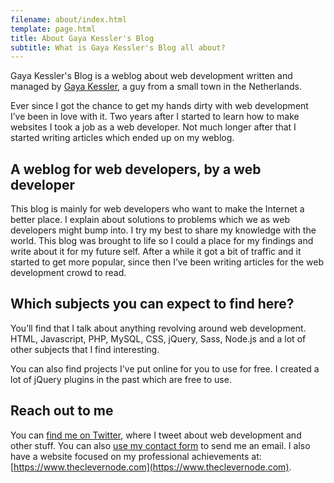 ```yaml
---
filename: about/index.html
template: page.html
title: About Gaya Kessler's Blog
subtitle: What is Gaya Kessler's Blog all about?
---
```


Gaya Kessler's Blog is a weblog about web development written and managed by [Gaya Kessler](https://theclevernode.com), a guy
from a small town in the Netherlands.

Ever since I got the chance to get my hands dirty with web development I’ve been in love with it. Two years after
I started to learn how to make websites I took a job as a web developer. Not much longer after that I started writing
articles which ended up on my weblog.

A weblog for web developers, by a web developer
-----------------------------------------------
This blog is mainly for web developers who want to make the Internet a better place. I explain about solutions to
problems which we as web developers might bump into. I try my best to share my knowledge with the world. This blog
was brought to life so I could a place for my findings and write about it for my future self. After a while it got a
bit of traffic and it started to get more popular, since then I’ve been writing articles for the web development crowd
to read.

Which subjects you can expect to find here?
-------------------------------------------
You’ll find that I talk about anything revolving around web development. HTML, Javascript, PHP, MySQL, CSS, jQuery,
Sass, Node.js and a lot of other subjects that I find interesting.

You can also find projects I've put online for you to use for free. I created a lot of jQuery plugins in the past which
are free to use.

Reach out to me
---------------
You can [find me on Twitter](http://twitter.com/GayaKessler), where I tweet about web development and other stuff.
You can also [use my contact form](/contact/) to send me an email. I also have a website focused on my professional
achievements at: [https://www.theclevernode.com](https://www.theclevernode.com).
